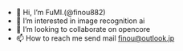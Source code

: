 - 👋 Hi, I’m FuMI.(@finou882)
- 👀 I’m interested in image recognition ai
- 💞️ I’m looking to collaborate on opencore
- 📫 How to reach me send mail finou@outlook.jp
<!---
finou882/finou882 is a ✨ special ✨ repository because its `README.md` (this file) appears on your GitHub profile.
You can click the Preview link to take a look at your changes.
--->
